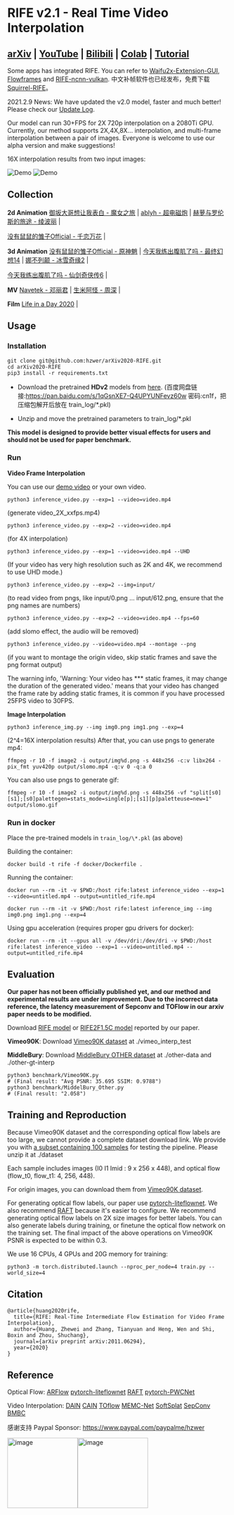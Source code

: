 # RIFE v2.1 - Real Time Video Interpolation
## [arXiv](https://arxiv.org/abs/2011.06294) | [YouTube](https://www.youtube.com/watch?v=60DX2T3zyVo&feature=youtu.be) | [Bilibili](https://www.bilibili.com/video/BV1K541157te?from=search&seid=5131698847373645765) | [Colab](https://colab.research.google.com/github/hzwer/arXiv2020-RIFE/blob/main/Colab_demo.ipynb) | [Tutorial](https://www.youtube.com/watch?v=gf_on-dbwyU&feature=emb_title)

Some apps has integrated RIFE. You can refer to [Waifu2x-Extension-GUI](https://github.com/AaronFeng753/Waifu2x-Extension-GUI), [Flowframes](https://nmkd.itch.io/flowframes) and [RIFE-ncnn-vulkan](https://github.com/nihui/rife-ncnn-vulkan). 中文补帧软件也已经发布，免费下载 [Squirrel-RIFE](https://github.com/YiWeiHuang-stack/Squirrel-Video-Frame-Interpolation)。

2021.2.9 News: We have updated the v2.0 model, faster and much better! Please check our [Update Log](https://github.com/hzwer/arXiv2020-RIFE/issues/41#issuecomment-737651979).

Our model can run 30+FPS for 2X 720p interpolation on a 2080Ti GPU. Currently, our method supports 2X,4X,8X... interpolation, and multi-frame interpolation between a pair of images. Everyone is welcome to use our alpha version and make suggestions!

16X interpolation results from two input images: 

![Demo](./demo/I0_slomo_clipped.gif)
![Demo](./demo/I2_slomo_clipped.gif)

## Collection
**2d Animation**
[御坂大哥想让我表白 - 魔女之旅](https://www.bilibili.com/video/BV1sr4y1P7Wg) | [ablyh - 超电磁炮](https://www.bilibili.com/video/BV1gK4y1Q7d9?from=search&seid=16584204362417247463) | [赫萝与罗伦斯的旅途 - 绫波丽](https://www.bilibili.com/video/BV1yz4y1m7iF) | 

[没有鼠鼠的雏子Official - 千恋万花](https://www.bilibili.com/video/BV1AT4y1P7kY?from=search&seid=15458655842150253738) |

**3d Animation**
[没有鼠鼠的雏子Official - 原神魈](https://www.bilibili.com/video/BV1iU4y1s7Lk) | [今天我练出腹肌了吗 - 最终幻想14](https://www.bilibili.com/video/BV1R541177qr) | [娜不列颠 - 冰雪奇缘2](https://www.bilibili.com/video/BV1fy4y1J7Mu) | 

[今天我练出腹肌了吗 - 仙剑奇侠传6](https://www.bilibili.com/video/BV1ut4y167az?from=search&seid=15458655842150253738) | 

**MV**
[Navetek - 邓丽君](https://www.bilibili.com/video/BV1ZK411u7CM) | [生米阿怪 - 周深](https://www.bilibili.com/video/BV1Wo4y1d73b?from=search&seid=16584204362417247463) |

**Film**
[Life in a Day 2020](https://www.youtube.com/watch?v=vcsSc2iksC0) |

## Usage

### Installation

```
git clone git@github.com:hzwer/arXiv2020-RIFE.git
cd arXiv2020-RIFE
pip3 install -r requirements.txt
```

* Download the pretrained **HDv2** models from [here](https://drive.google.com/file/d/1wsQIhHZ3Eg4_AfCXItFKqqyDMB4NS0Yd/view?usp=sharing). (百度网盘链接:https://pan.baidu.com/s/1qGsnXE7-Q4UPYUNFevz60w 密码:cn1f，把压缩包解开后放在 train_log/\*.pkl)

* Unzip and move the pretrained parameters to train_log/\*.pkl

**This model is designed to provide better visual effects for users and should not be used for paper benchmark.**

### Run

**Video Frame Interpolation**

You can use our [demo video](https://drive.google.com/file/d/1i3xlKb7ax7Y70khcTcuePi6E7crO_dFc/view?usp=sharing) or your own video. 
```
python3 inference_video.py --exp=1 --video=video.mp4 
```
(generate video_2X_xxfps.mp4)
```
python3 inference_video.py --exp=2 --video=video.mp4
```
(for 4X interpolation)
```
python3 inference_video.py --exp=1 --video=video.mp4 --UHD
```
(If your video has very high resolution such as 2K and 4K, we recommend to use UHD mode.)
```
python3 inference_video.py --exp=2 --img=input/
```
(to read video from pngs, like input/0.png ... input/612.png, ensure that the png names are numbers)
```
python3 inference_video.py --exp=2 --video=video.mp4 --fps=60
```
(add slomo effect, the audio will be removed)
```
python3 inference_video.py --video=video.mp4 --montage --png
```
(if you want to montage the origin video, skip static frames and save the png format output)

The warning info, 'Warning: Your video has *** static frames, it may change the duration of the generated video.' means that your video has changed the frame rate by adding static frames, it is common if you have processed 25FPS video to 30FPS.

**Image Interpolation**

```
python3 inference_img.py --img img0.png img1.png --exp=4
```
(2^4=16X interpolation results)
After that, you can use pngs to generate mp4:
```
ffmpeg -r 10 -f image2 -i output/img%d.png -s 448x256 -c:v libx264 -pix_fmt yuv420p output/slomo.mp4 -q:v 0 -q:a 0
```
You can also use pngs to generate gif:
```
ffmpeg -r 10 -f image2 -i output/img%d.png -s 448x256 -vf "split[s0][s1];[s0]palettegen=stats_mode=single[p];[s1][p]paletteuse=new=1" output/slomo.gif
```

### Run in docker
Place the pre-trained models in `train_log/\*.pkl` (as above)

Building the container:
```
docker build -t rife -f docker/Dockerfile .
```

Running the container:
```
docker run --rm -it -v $PWD:/host rife:latest inference_video --exp=1 --video=untitled.mp4 --output=untitled_rife.mp4
```
```
docker run --rm -it -v $PWD:/host rife:latest inference_img --img img0.png img1.png --exp=4
```

Using gpu acceleration (requires proper gpu drivers for docker):
```
docker run --rm -it --gpus all -v /dev/dri:/dev/dri -v $PWD:/host rife:latest inference_video --exp=1 --video=untitled.mp4 --output=untitled_rife.mp4
```

## Evaluation
**Our paper has not been officially published yet, and our method and experimental results are under improvement. Due to the incorrect data reference, the latency measurement of Sepconv and TOFlow in our arxiv paper needs to be modified.**

Download [RIFE model](https://drive.google.com/file/d/1c1R7iF-ypN6USo-D2YH_ORtaH3tukSlo/view?usp=sharing) or [RIFE2F1.5C model](https://drive.google.com/file/d/1ve9w-cRWotdvvbU1KcgtsSm12l-JUkeT/view?usp=sharing) reported by our paper.

**Vimeo90K**: Download [Vimeo90K dataset](http://toflow.csail.mit.edu/) at ./vimeo_interp_test

**MiddleBury**: Download [MiddleBury OTHER dataset](https://vision.middlebury.edu/flow/data/) at ./other-data and ./other-gt-interp
```
python3 benchmark/Vimeo90K.py
# (Final result: "Avg PSNR: 35.695 SSIM: 0.9788")
python3 benchmark/MiddelBury_Other.py
# (Final result: "2.058")
```

## Training and Reproduction
Because Vimeo90K dataset and the corresponding optical flow labels are too large, we cannot provide a complete dataset download link. We provide you with [a subset containing 100 samples](https://drive.google.com/file/d/1_MQmFWqaptBuEbsV2tmbqFsxmxMIqYDU/view?usp=sharing) for testing the pipeline. Please unzip it at ./dataset

Each sample includes images (I0 I1 Imid : 9 x 256 x 448), and optical flow (flow_t0, flow_t1: 4, 256, 448). 

For origin images, you can download them from [Vimeo90K dataset](http://toflow.csail.mit.edu/).

For generating optical flow labels, our paper use [pytorch-liteflownet](https://github.com/sniklaus/pytorch-liteflownet). We also recommend [RAFT](https://github.com/princeton-vl/RAFT) because it's easier to configure. We recommend generating optical flow labels on 2X size images for better labels. You can also generate labels during training, or finetune the optical flow network on the training set. The final impact of the above operations on Vimeo90K PSNR is expected to be within 0.3.

We use 16 CPUs, 4 GPUs and 20G memory for training: 
```
python3 -m torch.distributed.launch --nproc_per_node=4 train.py --world_size=4
```

## Citation

```
@article{huang2020rife,
  title={RIFE: Real-Time Intermediate Flow Estimation for Video Frame Interpolation},
  author={Huang, Zhewei and Zhang, Tianyuan and Heng, Wen and Shi, Boxin and Zhou, Shuchang},
  journal={arXiv preprint arXiv:2011.06294},
  year={2020}
}
```

## Reference

Optical Flow:
[ARFlow](https://github.com/lliuz/ARFlow)  [pytorch-liteflownet](https://github.com/sniklaus/pytorch-liteflownet)  [RAFT](https://github.com/princeton-vl/RAFT)  [pytorch-PWCNet](https://github.com/sniklaus/pytorch-pwc)

Video Interpolation: 
[DAIN](https://github.com/baowenbo/DAIN)  [CAIN](https://github.com/myungsub/CAIN)  [TOflow](https://github.com/HyeongminLEE/AdaCoF-pytorch)  [MEMC-Net](https://github.com/baowenbo/MEMC-Net)   [SoftSplat](https://github.com/sniklaus/softmax-splatting)   [SepConv](https://github.com/sniklaus/sepconv-slomo)   [BMBC](https://github.com/JunHeum/BMBC)

感谢支持 Paypal Sponsor: https://www.paypal.com/paypalme/hzwer

<img width="160" alt="image" src="https://cdn.luogu.com.cn/upload/image_hosting/5h3609p1.png"><img width="160" alt="image" src="https://cdn.luogu.com.cn/upload/image_hosting/yi3kcwnw.png">
